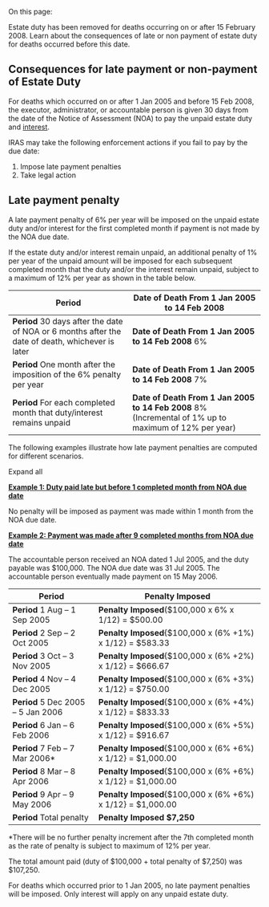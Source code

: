 On this page:

Estate duty has been removed for deaths occurring on or after 15 February 2008. Learn about the consequences of late or non payment of estate duty for deaths occurred before this date.

## Consequences for late payment or non-payment of Estate Duty

For deaths which occurred on or after 1 Jan 2005 and before 15 Feb 2008, the executor, administrator, or accountable person is given 30 days from the date of the Notice of Assessment (NOA) to pay the unpaid estate duty and [interest](https://www.iras.gov.sg/taxes/other-taxes/estate-duty/how-to-calculate-estate-duty#title6).

IRAS may take the following enforcement actions if you fail to pay by the due date:

1. Impose late payment penalties
2. Take legal action

## Late payment penalty

A late payment penalty of 6% per year will be imposed on the unpaid estate duty and/or interest for the first completed month if payment is not made by the NOA due date.

If the estate duty and/or interest remain unpaid, an additional penalty of 1% per year of the unpaid amount will be imposed for each subsequent completed month that the duty and/or the interest remain unpaid, subject to a maximum of 12% per year as shown
in the table below.

| Period | Date of Death From 1 Jan 2005 to 14 Feb 2008 |
| --- | --- |
| **Period** 30 days after the date of NOA or 6 months after the date of death, whichever is later | **Date of Death From 1 Jan 2005 to 14 Feb 2008** 6% |
| **Period** One month after the imposition of the 6% penalty per year | **Date of Death From 1 Jan 2005 to 14 Feb 2008** 7% |
| **Period** For each completed month that duty/interest remains unpaid | **Date of Death From 1 Jan 2005 to 14 Feb 2008** 8% (Incremental of 1% up to maximum of 12% per year) |

The following examples illustrate how late payment penalties are computed for different scenarios.

Expand all

[**Example 1: Duty paid late but before 1 completed month from NOA due date**](https://www.iras.gov.sg/taxes/other-taxes/estate-duty/late-payment-or-non-payment-of-estate-duty#example-1--duty-paid-late-but-before-1-completed-month-from-noa-due-date)

No penalty will be imposed as payment was made within 1 month from the NOA due date.

[**Example 2: Payment was made after 9 completed months from NOA due date**](https://www.iras.gov.sg/taxes/other-taxes/estate-duty/late-payment-or-non-payment-of-estate-duty#example-2--payment-was-made-after-9-completed-months-from-noa-due-date)

The accountable person received an NOA dated 1 Jul 2005, and the duty payable was $100,000. The NOA due date was 31 Jul 2005. The accountable person eventually made payment on 15 May 2006.

| Period | Penalty Imposed |
| --- | --- |
| **Period** 1 Aug – 1 Sep 2005 | **Penalty Imposed**($100,000 x 6% x 1/12) = $500.00 |
| **Period** 2 Sep – 2 Oct 2005 | **Penalty Imposed**{$100,000 x (6% +1%) x 1/12} = $583.33 |
| **Period** 3 Oct – 3 Nov 2005 | **Penalty Imposed**{$100,000 x (6% +2%) x 1/12} = $666.67 |
| **Period** 4 Nov – 4 Dec 2005 | **Penalty Imposed**{$100,000 x (6% +3%) x 1/12} = $750.00 |
| **Period** 5 Dec 2005 – 5 Jan 2006 | **Penalty Imposed**{$100,000 x (6% +4%) x 1/12} = $833.33 |
| **Period** 6 Jan – 6 Feb 2006 | **Penalty Imposed**{$100,000 x (6% +5%) x 1/12} = $916.67 |
| **Period** 7 Feb – 7 Mar 2006\* | **Penalty Imposed**{$100,000 x (6% +6%) x 1/12} = $1,000.00 |
| **Period** 8 Mar – 8 Apr 2006 | **Penalty Imposed**{$100,000 x (6% +6%) x 1/12} = $1,000.00 |
| **Period** 9 Apr – 9 May 2006 | **Penalty Imposed**{$100,000 x (6% +6%) x 1/12} = $1,000.00 |
| **Period** Total penalty | **Penalty Imposed** **$7,250** |

\*There will be no further penalty increment after the 7th completed month as the rate of penalty is subject to maximum of 12% per year.

The total amount paid (duty of $100,000 + total penalty of $7,250) was $107,250.

For deaths which occurred prior to 1 Jan 2005, no late payment penalties will be imposed. Only interest will apply on any unpaid estate duty.